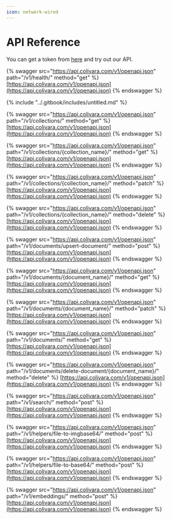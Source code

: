 ```yaml
---
icon: network-wired
---
```


# API Reference

You can get a token from [here](https://colivara.com) and try out our API.&#x20;

{% swagger src="https://api.colivara.com/v1/openapi.json" path="/v1/health/" method="get" %}
[https://api.colivara.com/v1/openapi.json](https://api.colivara.com/v1/openapi.json)
{% endswagger %}

{% include "../.gitbook/includes/untitled.md" %}

{% swagger src="https://api.colivara.com/v1/openapi.json" path="/v1/collections/" method="get" %}
[https://api.colivara.com/v1/openapi.json](https://api.colivara.com/v1/openapi.json)
{% endswagger %}

{% swagger src="https://api.colivara.com/v1/openapi.json" path="/v1/collections/{collection_name}/" method="get" %}
[https://api.colivara.com/v1/openapi.json](https://api.colivara.com/v1/openapi.json)
{% endswagger %}

{% swagger src="https://api.colivara.com/v1/openapi.json" path="/v1/collections/{collection_name}/" method="patch" %}
[https://api.colivara.com/v1/openapi.json](https://api.colivara.com/v1/openapi.json)
{% endswagger %}

{% swagger src="https://api.colivara.com/v1/openapi.json" path="/v1/collections/{collection_name}/" method="delete" %}
[https://api.colivara.com/v1/openapi.json](https://api.colivara.com/v1/openapi.json)
{% endswagger %}

{% swagger src="https://api.colivara.com/v1/openapi.json" path="/v1/documents/upsert-document/" method="post" %}
[https://api.colivara.com/v1/openapi.json](https://api.colivara.com/v1/openapi.json)
{% endswagger %}

{% swagger src="https://api.colivara.com/v1/openapi.json" path="/v1/documents/{document_name}/" method="get" %}
[https://api.colivara.com/v1/openapi.json](https://api.colivara.com/v1/openapi.json)
{% endswagger %}

{% swagger src="https://api.colivara.com/v1/openapi.json" path="/v1/documents/{document_name}/" method="patch" %}
[https://api.colivara.com/v1/openapi.json](https://api.colivara.com/v1/openapi.json)
{% endswagger %}

{% swagger src="https://api.colivara.com/v1/openapi.json" path="/v1/documents/" method="get" %}
[https://api.colivara.com/v1/openapi.json](https://api.colivara.com/v1/openapi.json)
{% endswagger %}

{% swagger src="https://api.colivara.com/v1/openapi.json" path="/v1/documents/delete-document/{document_name}/" method="delete" %}
[https://api.colivara.com/v1/openapi.json](https://api.colivara.com/v1/openapi.json)
{% endswagger %}

{% swagger src="https://api.colivara.com/v1/openapi.json" path="/v1/search/" method="post" %}
[https://api.colivara.com/v1/openapi.json](https://api.colivara.com/v1/openapi.json)
{% endswagger %}

{% swagger src="https://api.colivara.com/v1/openapi.json" path="/v1/helpers/file-to-imgbase64/" method="post" %}
[https://api.colivara.com/v1/openapi.json](https://api.colivara.com/v1/openapi.json)
{% endswagger %}

{% swagger src="https://api.colivara.com/v1/openapi.json" path="/v1/helpers/file-to-base64/" method="post" %}
[https://api.colivara.com/v1/openapi.json](https://api.colivara.com/v1/openapi.json)
{% endswagger %}

{% swagger src="https://api.colivara.com/v1/openapi.json" path="/v1/embeddings/" method="post" %}
[https://api.colivara.com/v1/openapi.json](https://api.colivara.com/v1/openapi.json)
{% endswagger %}

